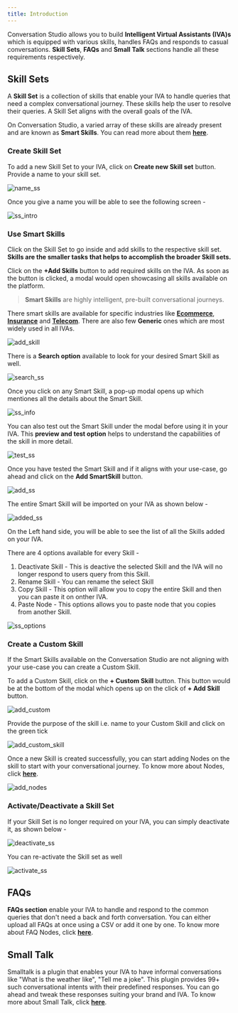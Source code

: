 ```yaml
---
title: Introduction
---
```


Conversation Studio allows you to build **Intelligent Virtual Assistants (IVA)s** which is equipped with various skills, handles FAQs and responds to casual conversations. **Skill Sets**, **FAQs** and **Small Talk** sections handle all these requirements respectively.

## Skill Sets

A **Skill Set** is a collection of skills that enable your IVA to handle queries that need a complex conversational journey. These skills help the user to resolve their queries. A Skill Set aligns with the overall goals of the IVA.  

On Conversation Studio, a varied array of these skills are already present and are known as **Smart Skills**. You can read more about them [**here**](https://docs.haptik.ai/bot-builder/basic/smartskills).

### Create Skill Set

To add a new Skill Set to your IVA, click on **Create new Skill set** button. Provide a name to your skill set.

![name_ss](assets/ss2.png)

Once you give a name you will be able to see the following screen - 

![ss_intro](assets/ss1.png)

### Use Smart Skills

Click on the Skill Set to go inside and add skills to the respective skill set. **Skills are the smaller tasks that helps to accomplish the broader Skill sets.**

Click on the **+Add Skills** button to add required skills on the IVA. As soon as the button is clicked, a modal would open showcasing all skills available on the platform.

> **Smart Skills** are highly intelligent, pre-built conversational journeys.

There smart skills are available for specific industries like [**Ecommerce**](https://docs.haptik.ai/bot-builder/basic/ecommerce), [**Insurance**](https://docs.haptik.ai/bot-builder/basic/insurance) and [**Telecom**](https://docs.haptik.ai/bot-builder/basic/telecom). There are also few **Generic** ones which are most widely used in all IVAs.

![add_skill](assets/ss4.png)

There is a **Search option** available to look for your desired Smart Skill as well.

![search_ss](assets/ss5.png)

Once you click on any Smart Skill, a pop-up modal opens up which mentiones all the details about the Smart Skill.

![ss_info](assets/ss6.png)

You can also test out the Smart Skill under the modal before using it in your IVA. This **preview and test option** helps to understand the capabilities of the skill in more detail.

![test_ss](assets/ss7.png)

Once you have tested the Smart Skill and if it aligns with your use-case, go ahead and click on the **Add SmartSkill** button.

![add_ss](assets/ss8.png)

The entire Smart Skill will be imported on your IVA as shown below - 

![added_ss](assets/ss9.png)

On the Left hand side, you will be able to see the list of all the Skills added on your IVA.

There are 4 options available for every Skill -

1. Deactivate Skill - This is deactive the selected Skill and the IVA will no longer respond to users query from this Skill.
2. Rename Skill - You can rename the select Skill
3. Copy Skill - This option will allow you to copy the entire Skill and then you can paste it on onther IVA.
4. Paste Node - This options allows you to paste node that you copies from another Skill.

![ss_options](assets/ss10.png)

### Create a Custom Skill

If the Smart Skills available on the Conversation Studio are not aligning with your use-case you can create a Custom Skill.

To add a Custom Skill, click on the **+ Custom Skill** button. This button would be at the bottom of the modal which opens up on the click of **+ Add Skill** button.

![add_custom](assets/ss11.png)

Provide the purpose of the skill i.e. name to your Custom Skill and click on the green tick

![add_custom_skill](assets/ss12.png)

Once a new Skill is created successfully, you can start adding Nodes on the skill to start with your conversational journey. To know more about Nodes, click [**here**](https://docs.haptik.ai/bot-builder/basic/creating-nodes).

![add_nodes](assets/ss13.png)

### Activate/Deactivate a Skill Set

If your Skill Set is no longer required on your IVA, you can simply deactivate it, as shown below -

![deactivate_ss](assets/ss14.png)

You can re-activate the Skill set as well

![activate_ss](assets/ss15.png)

## FAQs

**FAQs section** enable your IVA to handle and respond to the common queries that don't need a back and forth conversation. You can either upload all FAQs at once using a CSV or add it one by one. To know more about FAQ Nodes, click [**here**](https://docs.haptik.ai/bot-builder/basic/general-nodes).

## Small Talk

Smalltalk is a plugin that enables your IVA to have informal conversations like "What is the weather like", "Tell me a joke". This plugin provides 99+ such conversational intents with their predefined responses. You can go ahead and tweak these responses suiting your brand and IVA. To know more about Small Talk, click [**here**](https://docs.haptik.ai/bot-builder/basic/smalltalk).
